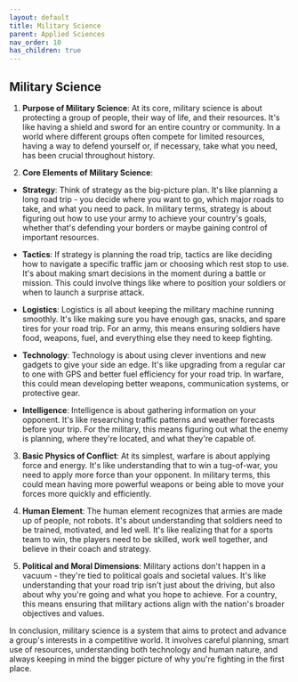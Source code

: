 ```yaml
---
layout: default
title: Military Science
parent: Applied Sciences
nav_order: 10
has_children: true
---
```


## Military Science

1. **Purpose of Military Science**: At its core, military science is about protecting a group of people, their way of life, and their resources. It's like having a shield and sword for an entire country or community. In a world where different groups often compete for limited resources, having a way to defend yourself or, if necessary, take what you need, has been crucial throughout history.

2. **Core Elements of Military Science**:

- **Strategy**: Think of strategy as the big-picture plan. It's like planning a long road trip - you decide where you want to go, which major roads to take, and what you need to pack. In military terms, strategy is about figuring out how to use your army to achieve your country's goals, whether that's defending your borders or maybe gaining control of important resources.

- **Tactics**: If strategy is planning the road trip, tactics are like deciding how to navigate a specific traffic jam or choosing which rest stop to use. It's about making smart decisions in the moment during a battle or mission. This could involve things like where to position your soldiers or when to launch a surprise attack.

- **Logistics**: Logistics is all about keeping the military machine running smoothly. It's like making sure you have enough gas, snacks, and spare tires for your road trip. For an army, this means ensuring soldiers have food, weapons, fuel, and everything else they need to keep fighting.

- **Technology**: Technology is about using clever inventions and new gadgets to give your side an edge. It's like upgrading from a regular car to one with GPS and better fuel efficiency for your road trip. In warfare, this could mean developing better weapons, communication systems, or protective gear.

- **Intelligence**: Intelligence is about gathering information on your opponent. It's like researching traffic patterns and weather forecasts before your trip. For the military, this means figuring out what the enemy is planning, where they're located, and what they're capable of.

3. **Basic Physics of Conflict**: At its simplest, warfare is about applying force and energy. It's like understanding that to win a tug-of-war, you need to apply more force than your opponent. In military terms, this could mean having more powerful weapons or being able to move your forces more quickly and efficiently.

4. **Human Element**: The human element recognizes that armies are made up of people, not robots. It's about understanding that soldiers need to be trained, motivated, and led well. It's like realizing that for a sports team to win, the players need to be skilled, work well together, and believe in their coach and strategy.

5. **Political and Moral Dimensions**: Military actions don't happen in a vacuum - they're tied to political goals and societal values. It's like understanding that your road trip isn't just about the driving, but also about why you're going and what you hope to achieve. For a country, this means ensuring that military actions align with the nation's broader objectives and values.

In conclusion, military science is a system that aims to protect and advance a group's interests in a competitive world. It involves careful planning, smart use of resources, understanding both technology and human nature, and always keeping in mind the bigger picture of why you're fighting in the first place.
